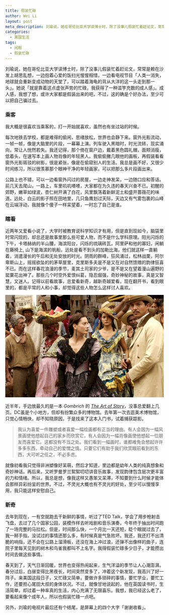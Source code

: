 ```yaml
---
title: 假装忙碌
author: Wei Li
layout: post
meta_description: 刘瑜说，她在哥伦比亚大学读博士时，除了没事儿假装忙着赶论文，常常是赖在沙发上胡思乱想，一边抱着心爱的饭扫光惺惺相惜，一边看电视节目「人类一消失，地球就会重新变成动物的天堂了，可以踏着海龟的背从大洋的这一头走到那一头」。
categories:
  - 美国生活
tags:
  - 闲暇
  - 假装忙碌
---
```

刘瑜说，她在哥伦比亚大学读博士时，除了没事儿假装忙着赶论文，常常是赖在沙发上胡思乱想，一边抱着心爱的饭扫光惺惺相惜，一边看电视节目「人类一消失，地球就会重新变成动物的天堂了，可以踏着海龟的背从大洋的这一头走到那一头」。她说「就是靠着这点虚张声势的忙碌，我获得了一种滥竽充数的成人感」。成人感，我想了想，或许大家都是假装出来的吧，不过，这的确是个好办法，至少可以把自己骗过去。

### 乘客
我大概是很喜欢当乘客的，打一开始就喜欢，虽然也有坐过站的时候。

每次地铁去学校，都是难得的偷闲，思绪放松，世界也会静下来。窗外光影流动，一帧一帧，像是大脑里的片段，一幕幕上演。列车驶入黑暗时，时光流转，现实涌向，常让人恍然若失。我还记得，那个倚在窗户边，戴着黑色圆礼帽，面颊消瘦，低着头，在速写本上画人物肖像的年轻黑人。我偷偷撇几眼他的画板，再假装看看窗外光影斑驳的树影，很是紧张，像是在偷窥别人的生活。我总是画不好，又很少时间练习，所以很羡慕那个眼神干净的年轻画家，可以把那么多片段画出来。

公路上也不错，可以一边看窗外闪过的房屋，一边走神发呆，一边随口应和答话。前几天去爬山，一路上，车里叽叽喳喳，大家都在为久违的春天兴奋不已。初醒的郊野，嫩草如绿波，杏仁树开满了白花，风里飘荡着新鲜泥土和盛开蔷薇花的味道。远处，白云的影子照在田地里，几只鱼鹰划过天际，天边又有气雾包裹的山峰在云端浮动，我就像个傻子一样呆望着，一时忘了自己是谁。

### 瞎看
近两年又爱看小说了，大学时被教育说科学知识才有用，但是直到现如今，脑袋里时常闪现的，却总还是故事里那么些可爱人物，而不是什么学科原理。阳光闪烁的下午，卡塔赫纳的半山腰，海滨阳台，闪烁的琉璃砖瓦，阿里萨和他的寡妇，闲躺在藤椅上, 山下是海滨的帆船，远处是看不到头的加勒比海，他们就这样一直躺着，消遣漫长的午后和无处安放的时光。阴雨的群峰，狂风涌过，松林战栗，阿尔卑斯山上，摇摇欲坠的的茅草屋里，克里斯多夫是不是又在对自然馈赠的韵律狂喜不已。而在这样春花浪漫的季节，麦其土司家的少爷，是不是又在望着漫山遍野的罂粟花出神了。那些几个时空外爱恨纠葛，隐忍倔强，奇妙神秘的故事，真是又智慧，又迷人。记得以前看故事，总爱看新奇，越新奇越爱看，现在翻开书，看到眼里的，都是平常的人和小事，却觉得这些人物怎么这样讨人喜欢。

![love-in-the-time-of-cholera][love-in-the-time-of-cholera]

近半年，手边放最久的是一本 *Gombrich* 的 *[The Art of Story][1]*，没事总爱翻上几页。DC虽是个小地方，但却有纷繁众多的博物馆。去年第一次去逛美术博物馆，只觉心情畅快，却不知晓原因，于是找来了这本入门书，试着捕获踪影。

> 我认为喜爱一件雕塑或者喜爱一幅绘画都有正当的理由。有人会因为一幅风景画使他想起自己的家乡而欣赏它，有人会因为一幅肖像画使他想起一位朋友而喜爱它。这都没有不当之处。我们看到一幅画时，谁都难免会想起许许多多东西，牵动自己的爱憎之情。只要它们有助于我们欣赏眼前看到的东西，大可听之任之，不必多虑。

就像初看我只觉得非洲塑像好呆萌，然后才知道，里边都是幼年人类的纯真想象和奇妙神话。再后来，又听罗曼罗兰絮絮叨叨讲音乐故事，发现韵律包含层次更丰富的力和情绪。所以，我总是想，像我这样又愚笨又呆滞，不知要到什么时候才能体会那样异彩纷呈的世界。不过，不灵光大概也有不灵光的好处，至少可以慢慢享用，我只能这样安慰自己。

### 新奇
去年到现在，一有空就跑去干新鲜的事情，听过了TED Talk，学会了用步枪射击飞盘，去过了几个国家公园，装模作样去听戏剧和音乐演奏，今年终于抽出时间跑了一场完整的马拉松。但是，时间那么快，一个月比一天还短，眨个眼就过去了，我一掰手指，没试过的事情还那么多，有时候真是气急败坏。我还，我还打不出清脆的响指，还不会在公路上溜滑板，还没在海上冲过浪，还弹不出像样的曲子，连院子里每天见到的树木和鸟雀我都叫不上名字。我得假装忙碌多少日子，才能攒出时间去做这些事情。

春天到了，天气日渐回暖，世界也变得热闹起来，生气洋溢的季节让人心潮澎湃。春分过后，白昼变得比黑夜长，时间突然变多了，冲着这个新发现，我高兴了好一阵子。来美国这段日子，又忙碌又简单，要做许多琐碎的事情，要忙学业，要忙工作，还要担心尾田大叔的身体状况。不过，就像甘地说起的，他在英国读书时，生活简单，却过着一种率真的生活，内心充满了无限喜乐。我想，我已经这么老了，要看起来像个成年人，所以也假装忙碌一点吧。

另外，刘瑜的电视片最后还有个结尾，是屏幕上的四个大字「谢谢收看」。

[1]: https://book.douban.com/subject/3162991/
[love-in-the-time-of-cholera]: /uploads/2016/03/love-in-the-time-of-cholera.jpg
[yiyi]: https://movie.douban.com/subject/1292434/


